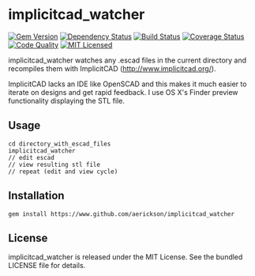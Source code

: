implicitcad_watcher
=========

[![Gem Version](https://img.shields.io/gem/v/implicitcad_watcher.svg)](https://rubygems.org/gems/implicitcad_watcher)
[![Dependency Status](https://img.shields.io/gemnasium/aerickson/implicitcad_watcher.svg)](https://gemnasium.com/aerickson/implicitcad_watcher)
[![Build Status](https://img.shields.io/circleci/project/aerickson/implicitcad_watcher.svg)](https://circleci.com/gh/aerickson/implicitcad_watcher)
[![Coverage Status](https://img.shields.io/codecov/c/github/aerickson/implicitcad_watcher.svg)](https://codecov.io/github/aerickson/implicitcad_watcher)
[![Code Quality](https://img.shields.io/codacy/.svg)](https://www.codacy.com/app/aerickson/implicitcad_watcher)
[![MIT Licensed](https://img.shields.io/badge/license-MIT-green.svg)](https://tldrlegal.com/license/mit-license)

implicitcad_watcher watches any .escad files in the current directory and recompiles them with ImplicitCAD (http://www.implicitcad.org/).

ImplicitCAD lacks an IDE like OpenSCAD and this makes it much easier to iterate on designs and get rapid feedback. I use OS X's Finder preview functionality displaying the STL file.

## Usage

```
cd directory_with_escad_files
implicitcad_watcher
// edit escad
// view resulting stl file
// repeat (edit and view cycle)
```

## Installation

`gem install https://www.github.com/aerickson/implicitcad_watcher`

## License

implicitcad_watcher is released under the MIT License. See the bundled LICENSE file for details.

